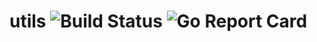 # utils  ![Build Status][build] ![Go Report Card][report]




[build]: https://travis-ci.org/ThatTomPerson/utils.svg?branch=master
[report]: https://goreportcard.com/badge/github.com/ThatTomPerson/utils